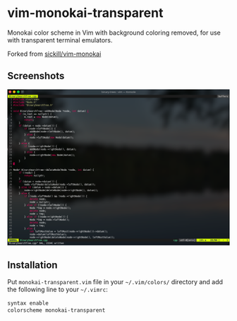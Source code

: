 # vim-monokai-transparent

Monokai color scheme in Vim with background coloring removed, for use with transparent terminal emulators.

Forked from [sickill/vim-monokai](https://github.com/sickill/vim-monokai)

## Screenshots

![Monokai in Vim](monokai-transparent.png)


## Installation

Put `monokai-transparent.vim` file in your `~/.vim/colors/` directory and add the following line to your `~/.vimrc`:

    syntax enable
    colorscheme monokai-transparent

